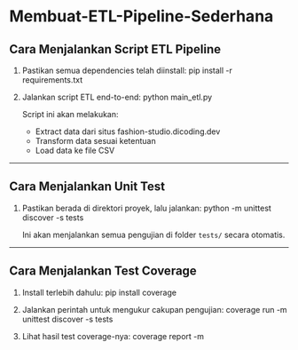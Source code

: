 # Membuat-ETL-Pipeline-Sederhana

##  Cara Menjalankan Script ETL Pipeline

1. Pastikan semua dependencies telah diinstall:
   pip install -r requirements.txt

2. Jalankan script ETL end-to-end:
   python main_etl.py

   Script ini akan melakukan:
   - Extract data dari situs fashion-studio.dicoding.dev
   - Transform data sesuai ketentuan
   - Load data ke file CSV 
---

##  Cara Menjalankan Unit Test

1. Pastikan berada di direktori proyek, lalu jalankan:
   python -m unittest discover -s tests

   Ini akan menjalankan semua pengujian di folder `tests/` secara otomatis.

---

## Cara Menjalankan Test Coverage

1. Install terlebih dahulu:
   pip install coverage

2. Jalankan perintah untuk mengukur cakupan pengujian:
   coverage run -m unittest discover -s tests

3. Lihat hasil test coverage-nya:
   coverage report -m

